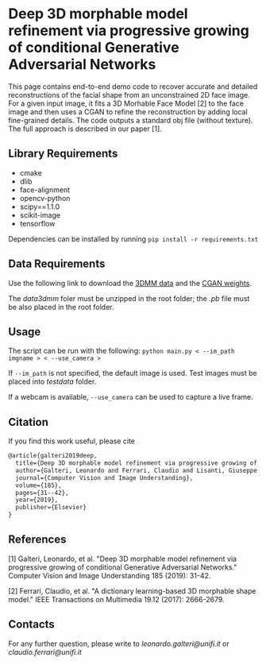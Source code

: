 # Deep 3D morphable model refinement via progressive growing of conditional Generative Adversarial Networks

This page contains end-to-end demo code to recover accurate and detailed reconstructions of the facial shape from an unconstrained 2D face image. For a given input image, it fits a 3D Morhable Face Model [2] to the face image and then uses a CGAN to refine the reconstruction by adding local fine-grained details. The code outputs a standard obj file (without texture). The full approach is described in our paper [1].

## Library Requirements

* cmake
* dlib
* face-alignment
* opencv-python
* scipy==1.1.0
* scikit-image
* tensorflow

Dependencies can be installed by running `pip install -r requirements.txt`

## Data Requirements

Use the following link to download the [3DMM data](https://drive.google.com/a/unifi.it/file/d/12ull7YHxsqEvF4OlllOc8kneS9h4fI7y/view?usp=sharing) and the [CGAN weights](https://drive.google.com/a/unifi.it/file/d/1FaGyOygkYbL8UpUYgAv2Hh7h-KergaDl/view?usp=sharing).

The *data3dmm* foler must be unzipped in the root folder; the *.pb* file must be also placed in the root folder.

## Usage

The script can be run with the following: `python main.py < --im_path imgname > < --use_camera >`

If `--im_path` is not specified, the default image is used. Test images must be placed into *testdata* folder. 

If a webcam is available, `--use_camera` can be used to capture a live frame.

## Citation

If you find this work useful, please cite 
```latex
@article{galteri2019deep,
  title={Deep 3D morphable model refinement via progressive growing of conditional Generative Adversarial Networks},
  author={Galteri, Leonardo and Ferrari, Claudio and Lisanti, Giuseppe and Berretti, Stefano and Del Bimbo, Alberto},
  journal={Computer Vision and Image Understanding},
  volume={185},
  pages={31--42},
  year={2019},
  publisher={Elsevier}
}
```

## References

[1] Galteri, Leonardo, et al. "Deep 3D morphable model refinement via progressive growing of conditional Generative Adversarial Networks." Computer Vision and Image Understanding 185 (2019): 31-42.

[2] Ferrari, Claudio, et al. "A dictionary learning-based 3D morphable shape model." IEEE Transactions on Multimedia 19.12 (2017): 2666-2679.

## Contacts

For any further question, please write to _leonardo.galteri@unifi.it_ or _claudio.ferrari@unifi.it_
